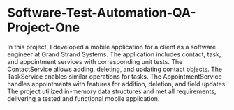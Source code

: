 # Software-Test-Automation-QA-Project-One
In this project, I developed a mobile application for a client as a software engineer at Grand Strand Systems. The application includes contact, task, and appointment services with corresponding unit tests. The ContactService allows adding, deleting, and updating contact objects. The TaskService enables similar operations for tasks. The AppointmentService handles appointments with features for addition, deletion, and field updates. The project utilized in-memory data structures and met all requirements, delivering a tested and functional mobile application.
